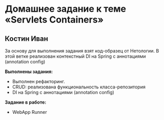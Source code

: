 # Домашнее задание к теме  «Servlets Containers»

## Костин Иван

За основу для выполнения задания взят код-образец от Нетологии.
В этой ветке реализован контекстный DI на Spring с аннотациями (annotation config)

**Выполнены задания:**
* Выполнен рефакторинг.
* CRUD: реализована функциональность класса-репозитория
* DI на Spring с аннотациями (annotation config)

**Задание в работе:**

* WebApp Runner
